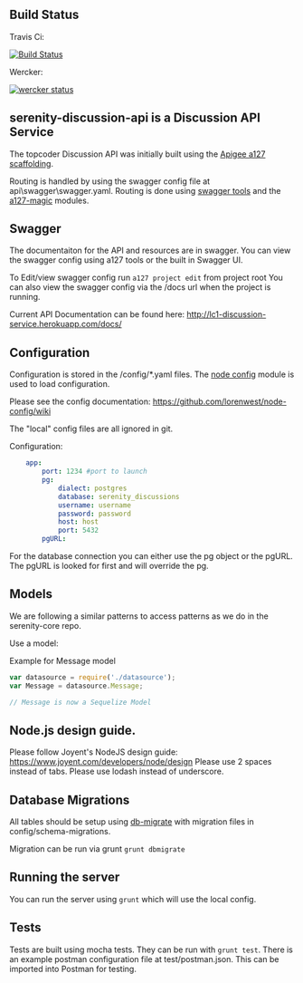 ## Build Status

Travis Ci:

[![Build Status](https://travis-ci.org/appirio-tech/lc1-discussion-service.svg?branch=master)](https://travis-ci.org/appirio-tech/lc1-discussion-service)

Wercker:

[![wercker status](https://app.wercker.com/status/4cb9c0baf2652f5f848a6c410e19f0c1/m "wercker status")](https://app.wercker.com/project/bykey/390f3f96c8d649ec41a49f9c486c512f)

## serenity-discussion-api is a Discussion API Service

The topcoder Discussion API was initially built using the [Apigee a127 scaffolding](https://github.com/apigee-127/a127-documentation/wiki).

Routing is handled by using the swagger config file at api\swagger\swagger.yaml.
Routing is done using [swagger tools](https://github.com/apigee-127/swagger-tools) and the [a127-magic](https://github.com/apigee-127/magic) modules.

## Swagger

The documentaiton for the API and resources are in swagger.  You can view the swagger config using a127 tools or the built in Swagger UI.

To Edit/view swagger config run ```a127 project edit``` from project root
You can also view the swagger config via the /docs url when the project is running.

Current API Documentation can be found here:  http://lc1-discussion-service.herokuapp.com/docs/


## Configuration

Configuration is stored in the /config/*.yaml files.  The [node config](https://github.com/lorenwest/node-config) module is used to load configuration.

Please see the config documentation:  https://github.com/lorenwest/node-config/wiki

The "local" config files are all ignored in git.

Configuration:

```yaml
    app:
        port: 1234 #port to launch
        pg:
            dialect: postgres
            database: serenity_discussions
            username: username
            password: password
            host: host
            port: 5432
        pgURL:
```

For the database connection you can either use the pg object or the pgURL.  The pgURL is looked for first and will override the pg.

## Models

We are following a similar patterns to access patterns as we do in the serenity-core repo.

Use a model:

Example for Message model

```javascript
var datasource = require('./datasource');
var Message = datasource.Message;

// Message is now a Sequelize Model
```

## Node.js design guide.

Please follow Joyent's NodeJS design guide:  https://www.joyent.com/developers/node/design
Please use 2 spaces instead of tabs.
Please use lodash instead of underscore.

## Database Migrations

All tables should be setup using [db-migrate](https://github.com/kunklejr/node-db-migrate) with migration files in config/schema-migrations.

Migration can be run via grunt ```grunt dbmigrate```

## Running the server

You can run the server using ```grunt``` which will use the local config.

## Tests

Tests are built using mocha tests.   They can be run with ```grunt test```.  There is an example postman configuration file at test/postman.json.  This can be imported into Postman for testing.

